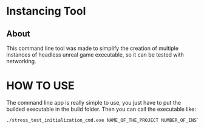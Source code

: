 # Instancing Tool

## About

This command line tool was made to simplify the creation of multiple instances of headless unreal game executable, so it can be tested with networking.

# HOW TO USE

The command line app is really simple to use, you just have to put the builded executable in the build folder. Then you can call the executable like:

```bash
./stress_test_initialization_cmd.exe NAME_OF_THE_PROJECT NUMBER_OF_INSTANCES OPTIONAL_TIME_TO_KILL
```